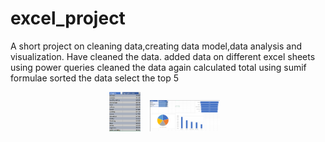 # excel_project
A short project on cleaning data,creating data model,data analysis and visualization.
Have cleaned the data.
added data on different excel sheets using power queries
cleaned the data again
calculated total using sumif formulae
sorted the data
select the top 5


<p align='center'>
  <a href="#"><img src="https://raw.githubusercontent.com/D-Sreshta/excel_project/main/Aggregate%20Scores.png" width="50"></a>
  &nbsp;&nbsp;
 <a href="#"><img src="https://raw.githubusercontent.com/D-Sreshta/excel_project/main/Top%205.png" height="50"></a>
  &nbsp;&nbsp;
</p>

